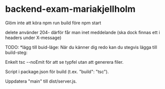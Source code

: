 # backend-exam-mariakjellholm

Glöm inte att köra npm run build före npm start


delete använder 204- därför får man inet meddelande (ska dock finnas ett i headers under X-message)

TODO: 
*lägg till buid-läge:
När du känner dig redo kan du stegvis lägga till build-steg:

Enkelt tsc --noEmit för att se typfel utan att generera filer.

Script i package.json för build (t.ex. "build": "tsc").

Uppdatera "main" till dist/server.js.